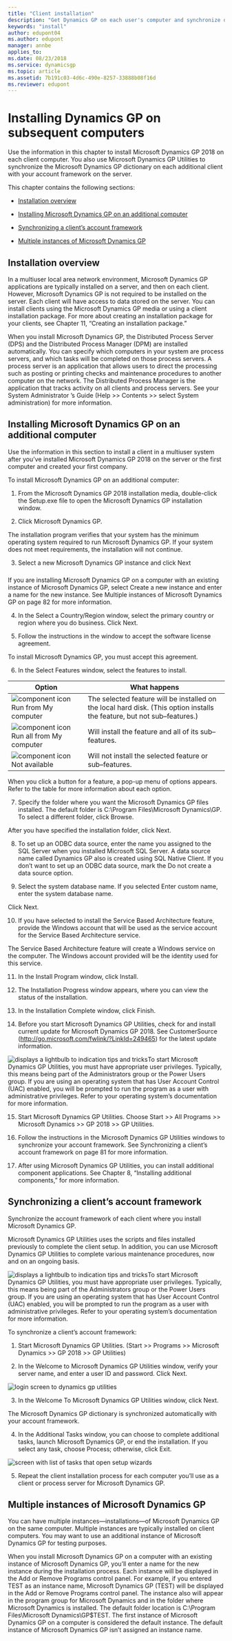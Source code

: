 ```yaml
---
title: "Client installation"
description: "Get Dynamics GP on each user's computer and synchronize data with the server."
keywords: "install"
author: edupont04
ms.author: edupont
manager: annbe
applies_to: 
ms.date: 08/23/2018
ms.service: dynamicsgp
ms.topic: article
ms.assetid: 7b191c03-4d6c-490e-8257-33888b08f16d
ms.reviewer: edupont
---
```

# Installing Dynamics GP on subsequent computers

Use the information in this chapter to install Microsoft Dynamics GP 2018 on each client computer. You also use Microsoft Dynamics GP Utilities to synchronize the Microsoft Dynamics GP dictionary on each additional client with your account framework on the server.

This chapter contains the following sections:

-   [Installation overview](#installation-overview)  

-   [Installing Microsoft Dynamics GP on an additional computer](#installing-microsoft-dynamics-gp-on-an-additional-computer)  

-   [Synchronizing a client’s account framework](#synchronizing-a-clients-account-framework)  

-   [Multiple instances of Microsoft Dynamics GP](#_Multiple_instances_of)  

## Installation overview

In a multiuser local area network environment, Microsoft Dynamics GP applications are typically installed on a server, and then on each client. However, Microsoft Dynamics GP is not required to be installed on the server. Each client will have access to data stored on the server. You can install clients using the Microsoft Dynamics GP media or using a client installation package. For more about creating an installation package for your clients, see Chapter 11, “Creating an installation package.”

When you install Microsoft Dynamics GP, the Distributed Process Server (DPS) and the Distributed Process Manager (DPM) are installed automatically. You can specify which computers in your system are process servers, and which tasks will be completed on those process servers. A process server is an application that allows users to direct the processing such as posting or printing checks and maintenance procedures to another computer on the network. The Distributed Process Manager is the application that tracks activity on all clients and process servers. See your System Administrator ’s Guide (Help &gt;&gt; Contents &gt;&gt; select System administration) for more information.

## Installing Microsoft Dynamics GP on an additional computer

Use the information in this section to install a client in a multiuser system after you’ve installed Microsoft Dynamics GP 2018 on the server or the first computer and created your first company.

To install Microsoft Dynamics GP on an additional computer:

1. From the Microsoft Dynamics GP 2018 installation media, double-click the Setup.exe file to open the Microsoft Dynamics GP installation window.

2. Click Microsoft Dynamics GP.

The installation program verifies that your system has the minimum operating system required to run Microsoft Dynamics GP. If your system does not meet requirements, the installation will not continue.

3. Select a new Microsoft Dynamics GP instance and click Next

### 

If you are installing Microsoft Dynamics GP on a computer with an existing instance of Microsoft Dynamics GP, select Create a new instance and enter a name for the new instance. See Multiple instances of Microsoft Dynamics GP on page 82 for more information.

4. In the Select a Country/Region window, select the primary country or region where you do business. Click Next.

5. Follow the instructions in the window to accept the software license agreement.

To install Microsoft Dynamics GP, you must accept this agreement.

6. In the Select Features window, select the features to install.

| **Option**                                                                     | **What happens**                                                                                                         |
|--------------------------------------------------------------------------------|--------------------------------------------------------------------------------------------------------------------------|
| ![component icon](media/installed-component.png "Component icon") Run from My computer     | The selected feature will be installed on the local hard disk. (This option installs the feature, but not sub–features.) |  
| ![component icon](media/installed-component.png "Component icon") Run all from My computer | Will install the feature and all of its sub–features.                                                                    |  
| ![component icon](media/not-installed-component.png "Component icon") Not available            | Will not install the selected feature or sub–features.                                                                   |  

When you click a button for a feature, a pop-up menu of options appears. Refer to the table for more information about each option.

7. Specify the folder where you want the Microsoft Dynamics GP files installed. The default folder is C:\\Program Files\\Microsoft Dynamics\\GP. To select a different folder, click Browse.

After you have specified the installation folder, click Next.

8. To set up an ODBC data source, enter the name you assigned to the SQL Server when you installed Microsoft SQL Server. A data source name called Dynamics GP also is created using SQL Native Client. If you don’t want to set up an ODBC data source, mark the Do not create a data source option.

9. Select the system database name. If you selected Enter custom name, enter the system database name.

Click Next.

10. If you have selected to install the Service Based Architecture feature, provide the Windows account that will be used as the service account for the Service Based Architecture service.

The Service Based Architecture feature will create a Windows service on the computer. The Windows account provided will be the identity used for this service.

11. In the Install Program window, click Install.

12. The Installation Progress window appears, where you can view the status of the installation.

13. In the Installation Complete window, click Finish.

14. Before you start Microsoft Dynamics GP Utilities, check for and install current update for Microsoft Dynamics GP 2018. See CustomerSource (<http://go.microsoft.com/fwlink/?LinkId=249465>) for the latest update information.

![displays a lightbulb to indication tips and tricks](media/lightbulb.png "Lightbulb symbol")To start Microsoft Dynamics GP Utilities, you must have appropriate user privileges. Typically, this means being part of the Administrators group or the Power Users group. If you are using an operating system that has User Account Control (UAC) enabled, you will be prompted to run the program as a user with administrative privileges. Refer to your operating system’s documentation for more information.  

15. Start Microsoft Dynamics GP Utilities. Choose Start &gt;&gt; All Programs &gt;&gt; Microsoft Dynamics &gt;&gt; GP 2018 &gt;&gt; GP Utilities.

16. Follow the instructions in the Microsoft Dynamics GP Utilities windows to synchronize your account framework. See Synchronizing a client’s account framework on page 81 for more information.

17. After using Microsoft Dynamics GP Utilities, you can install additional component applications. See Chapter 8, “Installing additional components,” for more information.

## Synchronizing a client’s account framework

Synchronize the account framework of each client where you install Microsoft Dynamics GP.

Microsoft Dynamics GP Utilities uses the scripts and files installed previously to complete the client setup. In addition, you can use Microsoft Dynamics GP Utilities to complete various maintenance procedures, now and on an ongoing basis.

![displays a lightbulb to indication tips and tricks](media/lightbulb.png "Lightbulb symbol")To start Microsoft Dynamics GP Utilities, you must have appropriate user privileges. Typically, this means being part of the Administrators group or the Power Users group. If you are using an operating system that has User Account Control (UAC) enabled, you will be prompted to run the program as a user with administrative privileges. Refer to your operating system’s documentation for more information.  

To synchronize a client’s account framework:

1. Start Microsoft Dynamics GP Utilities.
(Start &gt;&gt; Programs &gt;&gt; Microsoft Dynamics &gt;&gt; GP 2018 &gt;&gt; GP Utilities)

2. In the Welcome to Microsoft Dynamics GP Utilities window, verify your server name, and enter a user ID and password. Click Next.

![login screen to dynamics gp utilities](media/gp-utilities-2.png "Login screen")  

3. In the Welcome To Microsoft Dynamics GP Utilities window, click Next.

The Microsoft Dynamics GP dictionary is synchronized automatically with your account framework.

4. In the Additional Tasks window, you can choose to complete additional tasks, launch Microsoft Dynamics GP, or end the installation. If you select any task, choose Process; otherwise, click Exit.

![screen with list of tasks that open setup wizards](media/gp-utilities-15.png "Task selector")  

5. Repeat the client installation process for each computer you’ll use as a client or process server for Microsoft Dynamics GP.

<span id="_Multiple_instances_of" class="anchor"></span>

## Multiple instances of Microsoft Dynamics GP

You can have multiple instances—installations—of Microsoft Dynamics GP on the same computer. Multiple instances are typically installed on client computers. You may want to use an additional instance of Microsoft Dynamics GP for testing purposes.

When you install Microsoft Dynamics GP on a computer with an existing instance of Microsoft Dynamics GP, you’ll enter a name for the new instance during the installation process. Each instance will be displayed in the Add or Remove Programs control panel. For example, if you entered TEST as an instance name, Microsoft Dynamics GP (TEST) will be displayed in the Add or Remove Programs control panel. The instance also will appear in the program group for Microsoft Dynamics and in the folder where Microsoft Dynamics is installed. The default folder location is C:\\Program Files\\Microsoft Dynamics\\GP$TEST. The first instance of Microsoft Dynamics GP on a computer is considered the default instance. The default instance of Microsoft Dynamics GP isn’t assigned an instance name.

